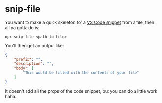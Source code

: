 # snip-file
You want to make a quick skeleton for a [VS Code snippet](https://code.visualstudio.com/docs/editor/userdefinedsnippets) from a file, then all ya gotta do is:
```
npx snip-file <path-to-file>
```

You'll then get an output like:
```json
{
    "prefix": "",
    "description": "",
    "body": [
        "This would be filled with the contents of your file"
    ]
}
```

It doesn't add all the props of the code snippet, but you can do a little work haha.
